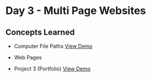 # Day 3 - Multi Page Websites
## Concepts Learned
- Computer File Paths
  [View Demo](https://chaitanyakrishnakumar.github.io/web-kitchen/Day3/FilePaths/Folder0/main.html)

- Web Pages
- Project 3 (Portfolio)
   [View Demo](https://chaitanyakrishnakumar.github.io/web-kitchen/Day3/Project3/Home.html)

